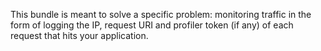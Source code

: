 This bundle is meant to solve a specific problem: monitoring traffic in the form of logging the IP, request URI and profiler token (if any) of each request that hits your application.
